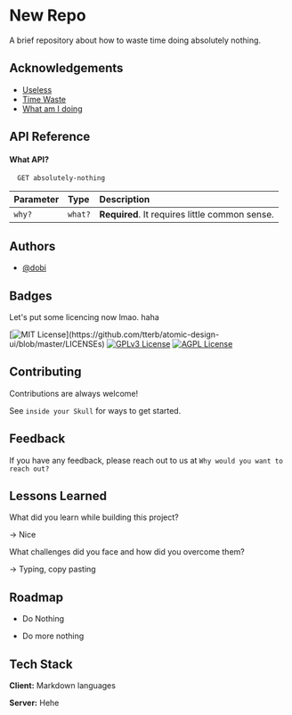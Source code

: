 
# New Repo

A brief repository about how to waste time doing absolutely nothing.



## Acknowledgements

 - [Useless](#)
 - [Time Waste](#)
 - [What am I doing](#)


## API Reference

#### What API?

```http
  GET absolutely-nothing
```

| Parameter | Type     | Description                |
| :-------- | :------- | :------------------------- |
| `why?` | `what?` | **Required**. It requires little common sense. |




## Authors

- [@dobi](https://www.github.com/7dobi)


## Badges

Let's put some licencing now lmao. haha

[![MIT License](https://img.shields.io/apm/l/atomic-design-ui.svg?)](https://github.com/tterb/atomic-design-ui/blob/master/LICENSEs)
[![GPLv3 License](https://img.shields.io/badge/License-GPL%20v3-yellow.svg)](https://opensource.org/licenses/)
[![AGPL License](https://img.shields.io/badge/license-AGPL-blue.svg)](http://www.gnu.org/licenses/agpl-3.0)


## Contributing

Contributions are always welcome!

See `inside your Skull` for ways to get started.



## Feedback

If you have any feedback, please reach out to us at `Why would you want to reach out?`


## Lessons Learned

What did you learn while building this project? 

-> Nice

What challenges did you face and how did you overcome them?

-> Typing, copy pasting

## Roadmap

- Do Nothing

- Do more nothing


## Tech Stack

**Client:** Markdown languages 

**Server:** Hehe

